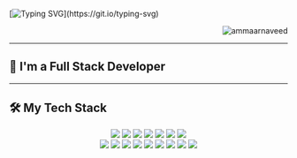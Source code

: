 [![Typing SVG](https://readme-typing-svg.herokuapp.com?font=Ubuntu&weight=700&size=24&duration=4000&pause=&center=true&vCenter=true&width=435&lines=Hi+There!+%F0%9F%91%8B;I'm+Ammaar+Naveed!)](https://git.io/typing-svg)

<p align="right">
  <img src="https://komarev.com/ghpvc/?username=ammaarnaveed&label=Profile+visitors&color=0e75b6&style=flat" alt="ammaarnaveed" />
</p>

---

## 🚀 I'm a Full Stack Developer

---

## 🛠 My Tech Stack

<div align="center">
  <img src="https://img.shields.io/badge/Visual%20Studio-5C2D91?style=flat-square&logo=visual-studio&logoColor=white" />
  <img src="https://img.shields.io/badge/VS%20Code-007ACC?style=flat-square&logo=visual-studio-code&logoColor=white" />
  <img src="https://img.shields.io/badge/C%23-239120?style=flat-square&logo=c-sharp&logoColor=white" />
  <img src="https://img.shields.io/badge/.NET-512BD4?style=flat-square&logo=dotnet&logoColor=white" />
  <img src="https://img.shields.io/badge/EF%20Core-6C3483?style=flat-square&logo=.net&logoColor=white" />
  <img src="https://img.shields.io/badge/SQL%20Server-CC2927?style=flat-square&logo=microsoft-sql-server&logoColor=white" />
  <img src="https://img.shields.io/badge/PostgreSQL-4169E1?style=flat-square&logo=postgresql&logoColor=white" />
</div>

<div align="center">
  <img src="https://img.shields.io/badge/MySQL-4479A1?style=flat-square&logo=mysql&logoColor=white" />
  <img src="https://img.shields.io/badge/RabbitMQ-FF6600?style=flat-square&logo=rabbitmq&logoColor=white" />
  <img src="https://img.shields.io/badge/Blazor-512BD4?style=flat-square&logo=blazor&logoColor=white" />
  <img src="https://img.shields.io/badge/HTML5-E34F26?style=flat-square&logo=html5&logoColor=white" />
  <img src="https://img.shields.io/badge/CSS3-1572B6?style=flat-square&logo=css3&logoColor=white" />
  <img src="https://img.shields.io/badge/JavaScript-F7DF1E?style=flat-square&logo=javascript&logoColor=black" />
  <img src="https://img.shields.io/badge/Git-F05032?style=flat-square&logo=git&logoColor=white" />
  <img src="https://img.shields.io/badge/Postman-FF6C37?style=flat-square&logo=postman&logoColor=white" />
  <img src="https://img.shields.io/badge/Lucidchart-FF9900?style=flat-square&logo=lucidchart&logoColor=white" />
</div>
